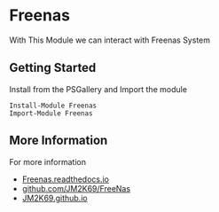 # Freenas

With This Module we can interact with Freenas System

## Getting Started

Install from the PSGallery and Import the module

    Install-Module Freenas
    Import-Module Freenas


## More Information

For more information

* [Freenas.readthedocs.io](http://Freenas.readthedocs.io)
* [github.com/JM2K69/FreeNas](https://github.com/JM2K69/FreeNas)
* [JM2K69.github.io](https://JM2K69.github.io)
